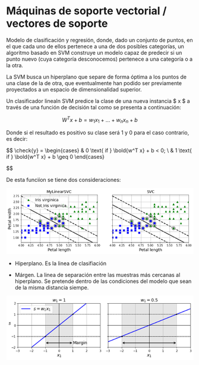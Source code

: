 # Máquinas de soporte vectorial / vectores de soporte

Modelo de clasificación y regresión, donde, dado un conjunto de puntos, en el que cada uno de ellos pertenece a una de dos posibles categorías, un algoritmo basado en SVM construye un modelo capaz de predecir si un punto nuevo (cuya categoría desconocemos) pertenece a una categoría o a la otra.

La SVM busca un hiperplano que separe de forma óptima a los puntos de una clase de la de otra, que eventualmente han podido ser previamente proyectados a un espacio de dimensionalidad superior.

Un clasificador linealn SVM predice la clase de una nueva instancia $ x $ a través de una función de decisión tal como se presenta a continuación:

$$
    W^T x + b = w_1 x_1 + \dots + w_n x_n + b
$$

Donde si el resultado es positivo su clase será 1 y 0 para el caso contrario, es decir:

$$
    \check{y} = 
    \begin{cases}
        & 0 \text{ if } \bold{w^T x} + b < 0; \\ 
        & 1 \text{ if } \bold{w^T x} + b \geq 0 
    \end{cases}

$$

De esta funciíon se tiene dos consideraciones:

![Alt text](../media/svc1.png)

- Hiperplano. Es la linea de clasifiación

- Márgen. La linea de separación entre las muestras más cercanas al hiperplano. Se pretende dentro de las condiciones del modelo que sean de la misma distancia siempe.

![Alt text](../media/svm2.png)

